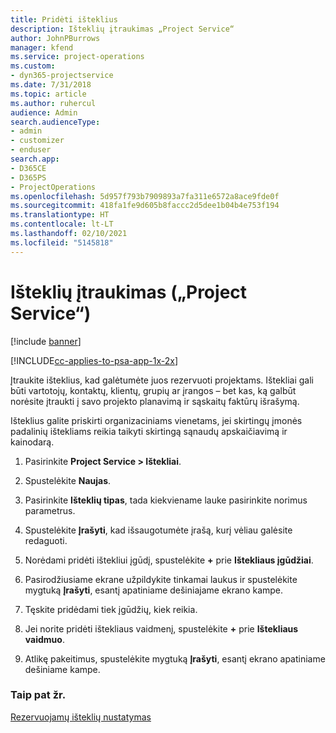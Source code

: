 ```yaml
---
title: Pridėti išteklius
description: Išteklių įtraukimas „Project Service“
author: JohnPBurrows
manager: kfend
ms.service: project-operations
ms.custom:
- dyn365-projectservice
ms.date: 7/31/2018
ms.topic: article
ms.author: ruhercul
audience: Admin
search.audienceType:
- admin
- customizer
- enduser
search.app:
- D365CE
- D365PS
- ProjectOperations
ms.openlocfilehash: 5d957f793b7909893a7fa311e6572a8ace9fde0f
ms.sourcegitcommit: 418fa1fe9d605b8faccc2d5dee1b04b4e753f194
ms.translationtype: HT
ms.contentlocale: lt-LT
ms.lasthandoff: 02/10/2021
ms.locfileid: "5145818"
---
```

# <a name="add-resources-project-service"></a>Išteklių įtraukimas („Project Service“)

[!include [banner](../includes/psa-now-project-operations.md)]

[!INCLUDE[cc-applies-to-psa-app-1x-2x](../includes/cc-applies-to-psa-app-1x-2x.md)]

Įtraukite išteklius, kad galėtumėte juos rezervuoti projektams. Ištekliai gali būti vartotojų, kontaktų, klientų, grupių ar įrangos – bet kas, ką galbūt norėsite įtraukti į savo projekto planavimą ir sąskaitų faktūrų išrašymą.  
  
Išteklius galite priskirti organizaciniams vienetams, jei skirtingų įmonės padalinių ištekliams reikia taikyti skirtingą sąnaudų apskaičiavimą ir kainodarą.  
  
1.  Pasirinkite **Project Service > Ištekliai**.  
  
2.  Spustelėkite **Naujas**.  
  
3.  Pasirinkite **Išteklių tipas**, tada kiekviename lauke pasirinkite norimus parametrus.  
  
4.  Spustelėkite **Įrašyti**, kad išsaugotumėte įrašą, kurį vėliau galėsite redaguoti.  
  
5.  Norėdami pridėti ištekliui įgūdį, spustelėkite **+** prie **Ištekliaus įgūdžiai**.  
  
6.  Pasirodžiusiame ekrane užpildykite tinkamai laukus ir spustelėkite mygtuką **Įrašyti**, esantį apatiniame dešiniajame ekrano kampe.  
  
7.  Tęskite pridėdami tiek įgūdžių, kiek reikia.  
  
8.  Jei norite pridėti ištekliaus vaidmenį, spustelėkite **+** prie **Ištekliaus vaidmuo**.  
  
9. Atlikę pakeitimus, spustelėkite mygtuką **Įrašyti**, esantį ekrano apatiniame dešiniame kampe.  
  
### <a name="see-also"></a>Taip pat žr.  
 [Rezervuojamų išteklių nustatymas](../psa/set-up-resources.md)
